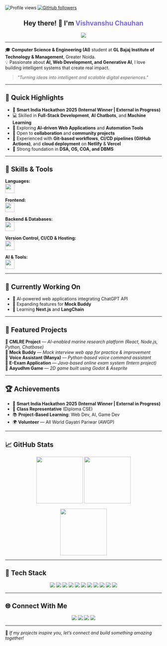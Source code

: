 <!-- Profile Views & Badges -->
<p align="left">
  <img src="https://komarev.com/ghpvc/?username=chauhanvishvanshu&label=Profile%20Views&color=blueviolet&style=flat-square" alt="Profile views"/>
  <a href="https://github.com/chauhanvishvanshu?tab=followers">
    <img src="https://img.shields.io/github/followers/chauhanvishvanshu?label=Followers&style=flat-square&color=blue" alt="GitHub followers"/>
  </a>
</p>

<h2 align="center">Hey there! 👋 I'm <span style="color:#7B68EE;">Vishvanshu Chauhan</span></h2>

<p align="center">
  <img src="https://readme-typing-svg.herokuapp.com?font=Fira+Code&duration=2500&pause=800&color=7B68EE&center=true&vCenter=true&width=500&lines=AI+Engineer+%7C+Full-Stack+Developer;Hackathon+Winner+%7C+Tech+Explorer;Turning+Ideas+into+Smart+Solutions!" />
</p>

---

🎓 **Computer Science & Engineering (AI)** student at **GL Bajaj Institute of Technology & Management**, Greater Noida.  
💡 Passionate about **AI, Web Development, and Generative AI**, I love building intelligent systems that create real impact.

> *"Turning ideas into intelligent and scalable digital experiences."*

---

## 🚀 Quick Highlights

* 🥇 **Smart India Hackathon 2025 (Internal Winner | External in Progress)**
* 💻 Skilled in **Full-Stack Development**, **AI Chatbots**, and **Machine Learning**
* 🌱 Exploring **AI-driven Web Applications** and **Automation Tools**
* 🤝 Open to **collaboration** and **community projects**
* 🧩 Experienced with **Git-based workflows**, **CI/CD pipelines (GitHub Actions)**, and **cloud deployment** on **Netlify** & **Vercel**
* 🎯 Strong foundation in **DSA, OS, COA, and DBMS**

---

## 🧠 Skills & Tools

**Languages:**  
<code><img height="30" src="https://skillicons.dev/icons?i=c,cpp,java,python"></code>

**Frontend:**  
<code><img height="30" src="https://skillicons.dev/icons?i=html,css,javascript,react"></code>

**Backend & Databases:**  
<code><img height="30" src="https://skillicons.dev/icons?i=nodejs,express,mysql"></code>

**Version Control, CI/CD & Hosting:**  
<code><img height="30" src="https://skillicons.dev/icons?i=git,github,githubactions,netlify,vercel"></code>

**AI & Tools:**  
<code><img height="30" src="https://skillicons.dev/icons?i=vscode"></code>

---

## 🔭 Currently Working On
- 🚀 AI-powered web applications integrating ChatGPT API  
- 🧩 Expanding features for **Mock Buddy**  
- 📘 Learning **Next.js** and **LangChain**

---

## 🌟 Featured Projects

🔹 **CMLRE Project** — *AI-enabled marine research platform (React, Node.js, Python, Chatbase)*  
🔹 **Mock Buddy** — *Mock interview web app for practice & improvement*  
🔹 **Voice Assistant (Manya)** — *Python-based voice command assistant*  
🔹 **E-Exam Application** — *Java-based online exam system (Intern project)*  
🔹 **Aayudhm Game** — *2D game built using Godot & Aseprite*

---

## 🏆 Achievements

* 🥇 **Smart India Hackathon 2025 (Internal Winner | External in Progress)**
* 💬 **Class Representative** (Diploma CSE)
* 📚 **Project-Based Learning**: Web Dev, AI, Game Dev
* 🌍 **Volunteer** — All World Gayatri Pariwar (AWGP)

---

## 📈 GitHub Stats

<p align="center">
  <img src="https://github-readme-stats.vercel.app/api?username=chauhanvishvanshu&show_icons=true&theme=tokyonight&hide_border=true" height="150"/>
  <img src="https://github-readme-stats.vercel.app/api/top-langs/?username=chauhanvishvanshu&layout=compact&theme=tokyonight&hide_border=true" height="150"/>
</p>

<p align="center">
  <img src="https://github-readme-streak-stats.herokuapp.com/?user=chauhanvishvanshu&theme=tokyonight&hide_border=true" height="150"/>
</p>

---

## 🧰 Tech Stack
<p align="center">
  <img src="https://img.shields.io/badge/C-00599C?style=flat-square&logo=c&logoColor=white">
  <img src="https://img.shields.io/badge/Python-3776AB?style=flat-square&logo=python&logoColor=white">
  <img src="https://img.shields.io/badge/React-61DAFB?style=flat-square&logo=react&logoColor=black">
  <img src="https://img.shields.io/badge/Node.js-339933?style=flat-square&logo=node.js&logoColor=white">
  <img src="https://img.shields.io/badge/Express-000000?style=flat-square&logo=express&logoColor=white">
  <img src="https://img.shields.io/badge/MySQL-4479A1?style=flat-square&logo=mysql&logoColor=white">
  <img src="https://img.shields.io/badge/Git-F05032?style=flat-square&logo=git&logoColor=white">
  <img src="https://img.shields.io/badge/GitHub-181717?style=flat-square&logo=github&logoColor=white">
  <img src="https://img.shields.io/badge/GitHub%20Actions-2088FF?style=flat-square&logo=githubactions&logoColor=white">
  <img src="https://img.shields.io/badge/Netlify-00C7B7?style=flat-square&logo=netlify&logoColor=white">
  <img src="https://img.shields.io/badge/Vercel-000000?style=flat-square&logo=vercel&logoColor=white">
</p>

---

## 🌐 Connect With Me

<p align="center">
  <a href="https://vishvanshufolio.netlify.app"><img src="https://img.shields.io/badge/Portfolio-vishvanshufolio.netlify.app-blue?style=flat-square"></a>
  <a href="https://linkedin.com/in/vishvanshu-chauhan"><img src="https://img.shields.io/badge/LinkedIn-vishvanshu--chauhan-blue?style=flat-square&logo=linkedin"></a>
  <a href="https://github.com/chauhanvishvanshu"><img src="https://img.shields.io/badge/GitHub-chauhanvishvanshu-black?style=flat-square&logo=github"></a>
  <a href="mailto:chauhanvishvanshu@gmail.com"><img src="https://img.shields.io/badge/Email-chauhanvishvanshu%40gmail.com-red?style=flat-square&logo=gmail"></a>
</p>

---

🌟 *If my projects inspire you, let’s connect and build something amazing together!*
